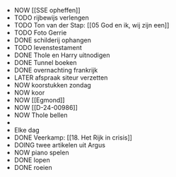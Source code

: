 - NOW [[SSE opheffen]]
- TODO rijbewijs verlengen
- TODO Ton van der Stap: [[05 God en ik, wij zijn een]]
- TODO Foto Gerrie
- DONE schilderij ophangen
- TODO levenstestament
- DONE Thole en Harry uitnodigen
- DONE Tunnel boeken
- DONE overnachting frankrijk
- LATER afspraak siteur verzetten
- NOW koorstukken zondag
- NOW koor
- NOW [[Egmond]]
- NOW [[D-24-00986]]
- NOW Thole bellen
-
- Elke dag
- DONE Veerkamp: [[18. Het Rijk in crisis]]
- DOING twee artikelen uit Argus
- NOW piano spelen
- DONE lopen
- DONE roeien